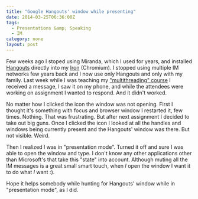 ```yaml
---
title: "Google Hangouts' window while presenting"
date: 2014-03-25T06:36:00Z
tags:
  - Presentations &amp; Speaking
  - IM
category: none
layout: post
---
```

Few weeks ago I stoped using Miranda, which I used for years, and installed [Hangouts][1] directly into my [Iron][2] (Chromium). I stopped using multiple IM networks few years back and I now use only Hangouts and only with my family. Last week while I was teaching my ["multithreading" course][3] I received a message, I saw it on my phone, and while the attendees were working on assignment I wanted to respond. And it didn't worked. 

<!-- excerpt -->

No matter how I clicked the icon the window was not opening. First I thought it's something with focus and browser window I restarted it, few times. Nothing. That was frustrating. But after next assignment I decided to take out big guns. Once I clicked the icon I looked at all the handles and windows being currently present and the Hangouts' window was there. But not visible. Weird.

Then I realized I was in "presentation mode". Turned it off and sure I was able to open the window and type. I don't know any other applications other than Microsoft's that take this "state" into account. Although muting all the IM messages is a great small smart touch, when _I_ open the window I want it to do what _I_ want :).

Hope it helps somebody while hunting for Hangouts' window while in "presentation mode", as I did.

[1]: https://chrome.google.com/webstore/detail/hangouts/nckgahadagoaajjgafhacjanaoiihapd?hl=en
[2]: http://www.srware.net/en/software_srware_iron.php
[3]: http://www.x2develop.com
